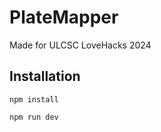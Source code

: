 # PlateMapper
Made for ULCSC LoveHacks 2024

## Installation

```
npm install
```

```
npm run dev
```
